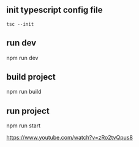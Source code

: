 ## init typescript config file

```tsc --init```


## run dev

npm run dev

## build project

npm run build


## run project 

npm run start


https://www.youtube.com/watch?v=zRo2tvQpus8